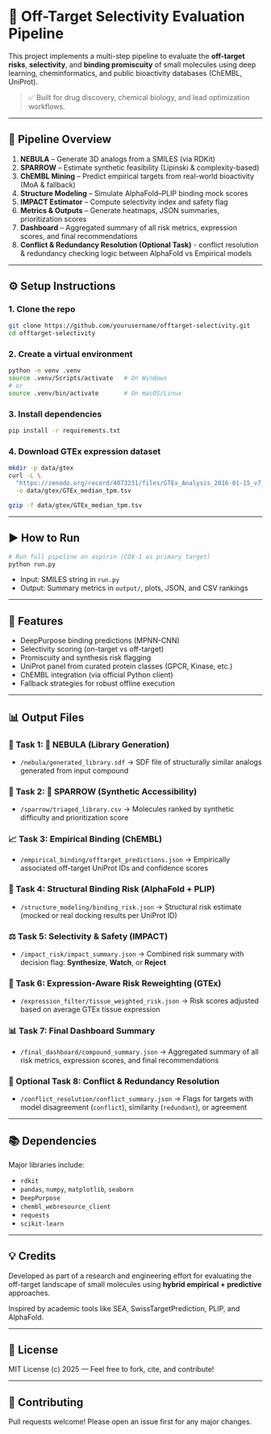 # 🧪 Off-Target Selectivity Evaluation Pipeline

This project implements a multi-step pipeline to evaluate the **off-target risks**, **selectivity**, and **binding promiscuity** of small molecules using deep learning, cheminformatics, and public bioactivity databases (ChEMBL, UniProt).

> ✅ Built for drug discovery, chemical biology, and lead optimization workflows.

---

## 🚀 Pipeline Overview

1. **NEBULA** – Generate 3D analogs from a SMILES (via RDKit)
2. **SPARROW** – Estimate synthetic feasibility (Lipinski & complexity-based)
3. **ChEMBL Mining** – Predict empirical targets from real-world bioactivity (MoA & fallback)
4. **Structure Modeling** – Simulate AlphaFold–PLIP binding mock scores
5. **IMPACT Estimator** – Compute selectivity index and safety flag
6. **Metrics & Outputs** – Generate heatmaps, JSON summaries, prioritization scores
7. **Dashboard** – Aggregated summary of all risk metrics, expression scores, and final recommendations
8. **Conflict & Redundancy Resolution (Optional Task)** - conflict resolution & redundancy checking logic between AlphaFold vs Empirical
   models

---

## ⚙️ Setup Instructions

### 1. Clone the repo

```bash
git clone https://github.com/yourusername/offtarget-selectivity.git
cd offtarget-selectivity
```

### 2. Create a virtual environment

```bash
python -m venv .venv
source .venv/Scripts/activate   # On Windows
# or
source .venv/bin/activate       # On macOS/Linux
```

### 3. Install dependencies

```bash
pip install -r requirements.txt
```

### 4. Download GTEx expression dataset

```bash
mkdir -p data/gtex
curl -L \
  "https://zenodo.org/record/4073231/files/GTEx_Analysis_2016-01-15_v7_RNASeQCv1.1.8_gene_median_tpm.tsv" \
  -o data/gtex/GTEx_median_tpm.tsv

gzip -f data/gtex/GTEx_median_tpm.tsv
```

---

## ▶️ How to Run

```bash
# Run full pipeline on aspirin (COX-1 as primary target)
python run.py
```

- Input: SMILES string in `run.py`
- Output: Summary metrics in `output/`, plots, JSON, and CSV rankings

---

## 🧠 Features

- DeepPurpose binding predictions (MPNN-CNN)
- Selectivity scoring (on-target vs off-target)
- Promiscuity and synthesis risk flagging
- UniProt panel from curated protein classes (GPCR, Kinase, etc.)
- ChEMBL integration (via official Python client)
- Fallback strategies for robust offline execution

---

## 📊 Output Files

### 🧪 Task 1: 🌌 NEBULA (Library Generation)

- `/nebula/generated_library.sdf`
  → SDF file of structurally similar analogs generated from input compound

### 🧬 Task 2: 🧪 SPARROW (Synthetic Accessibility)

- `/sparrow/triaged_library.csv`
  → Molecules ranked by synthetic difficulty and prioritization score

### 📈 Task 3: Empirical Binding (ChEMBL)

- `/empirical_binding/offtarget_predictions.json`
  → Empirically associated off-target UniProt IDs and confidence scores

### 🧠 Task 4: Structural Binding Risk (AlphaFold + PLIP)

- `/structure_modeling/binding_risk.json`
  → Structural risk estimate (mocked or real docking results per UniProt ID)

### ⚖️ Task 5: Selectivity & Safety (IMPACT)

- `/impact_risk/impact_summary.json`
  → Combined risk summary with decision flag: **Synthesize**, **Watch**, or **Reject**

### 🧬 Task 6: Expression-Aware Risk Reweighting (GTEx)

- `/expression_filter/tissue_weighted_risk.json`
  → Risk scores adjusted based on average GTEx tissue expression

### 📊 Task 7: Final Dashboard Summary

- `/final_dashboard/compound_summary.json`
  → Aggregated summary of all risk metrics, expression scores, and final recommendations

### 🔀 Optional Task 8: Conflict & Redundancy Resolution

- `/conflict_resolution/conflict_summary.json`
  → Flags for targets with model disagreement (`conflict`), similarity (`redundant`), or agreement

---

## 📚 Dependencies

Major libraries include:

- `rdkit`
- `pandas`, `numpy`, `matplotlib`, `seaborn`
- `DeepPurpose`
- `chembl_webresource_client`
- `requests`
- `scikit-learn`

---

## 💡 Credits

Developed as part of a research and engineering effort for evaluating the off-target landscape of small molecules using **hybrid empirical + predictive** approaches.

Inspired by academic tools like SEA, SwissTargetPrediction, PLIP, and AlphaFold.

---

## 📄 License

MIT License (c) 2025 — Feel free to fork, cite, and contribute!

---

## 🤝 Contributing

Pull requests welcome! Please open an issue first for any major changes.
